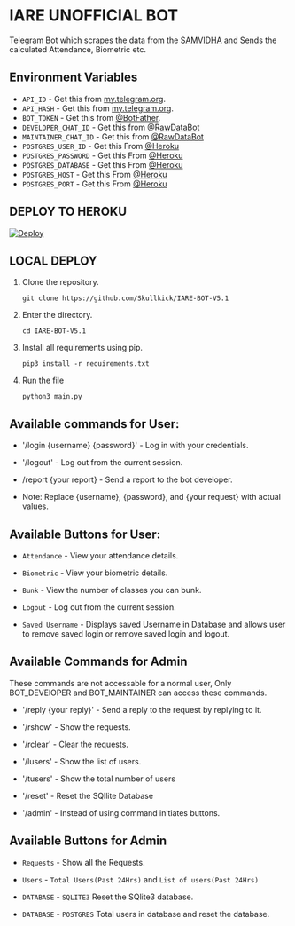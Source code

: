 # IARE UNOFFICIAL BOT

Telegram Bot which scrapes the data from the [SAMVIDHA](https://samvidha.iare.ac.in/index) and Sends the calculated Attendance, Biometric etc.

## Environment Variables

- `API_ID` - Get this from [my.telegram.org](https://my.telegram.org/auth).
- `API_HASH` - Get this from [my.telegram.org](https://my.telegram.org/auth).
- `BOT_TOKEN` - Get this from [@BotFather](https://t.me/BotFather).
- `DEVELOPER_CHAT_ID` - Get this from [@RawDataBot](https://t.me/raw_data_bot)
- `MAINTAINER_CHAT_ID` - Get this from [@RawDataBot](https://t.me/raw_data_bot)
- `POSTGRES_USER_ID` - Get this From [@Heroku](https://devcenter.heroku.com/articles/heroku-postgresql#connecting-to-heroku-postgres)
- `POSTGRES_PASSWORD` - Get this From [@Heroku](https://devcenter.heroku.com/articles/heroku-postgresql#connecting-to-heroku-postgres)
- `POSTGRES_DATABASE` - Get this From [@Heroku](https://devcenter.heroku.com/articles/heroku-postgresql#connecting-to-heroku-postgres)
- `POSTGRES_HOST` - Get this From [@Heroku](https://devcenter.heroku.com/articles/heroku-postgresql#connecting-to-heroku-postgres)
- `POSTGRES_PORT` - Get this From [@Heroku](https://devcenter.heroku.com/articles/heroku-postgresql#connecting-to-heroku-postgres)

## DEPLOY TO HEROKU

[![Deploy](https://www.herokucdn.com/deploy/button.svg)](https://heroku.com/deploy?template=https://github.com/Skullkick/IARE-BOT-V5.1)


## LOCAL DEPLOY
1. Clone the repository.
   ```
   git clone https://github.com/Skullkick/IARE-BOT-V5.1
   ```
2. Enter the directory.
   ```
   cd IARE-BOT-V5.1
   ```
3. Install all requirements using pip.
   ```
   pip3 install -r requirements.txt
   ```
4. Run the file
   ```
   python3 main.py
   ```
## Available commands for User:
-    '/login {username} {password}' - Log in with your credentials.

-    '/logout' - Log out from the current session.

-    /report {your report} - Send a report to the bot developer.

-    Note: Replace {username}, {password}, and {your request} with actual values.
   
## Available Buttons for User:
-    `Attendance` - View your attendance details.

-    `Biometric` - View your biometric details.

-    `Bunk` - View the number of classes you can bunk.

-    `Logout` - Log out from the current session.

-   `Saved Username` - Displays saved Username in Database and allows user to remove saved login or remove saved login and logout.

## Available Commands for Admin
These commands are not accessable for a normal user, Only BOT_DEVElOPER and BOT_MAINTAINER can access these commands.

- '/reply {your reply}' - Send a reply to the request by replying to it.

- '/rshow' - Show the requests.

- '/rclear' - Clear the requests.

- '/lusers' - Show the list of users.

- '/tusers' - Show the total number of users

- '/reset' - Reset the SQllite Database

- '/admin' - Instead of using command initiates buttons.
  
## Available Buttons for Admin

-   `Requests` - Show all the Requests.
  
-   `Users` - `Total Users(Past 24Hrs)` and `List of users(Past 24Hrs)`

-   `DATABASE` - `SQLITE3` Reset the SQlite3 database.
  
-   `DATABASE`  - `POSTGRES` Total users in database and reset the database.
